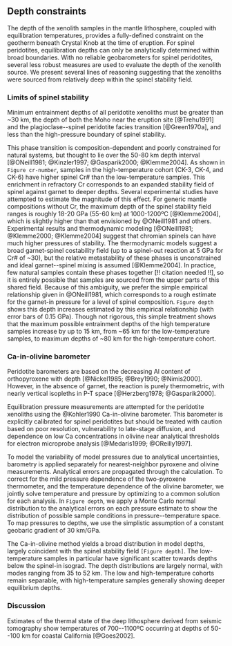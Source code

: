 ## Depth constraints

<!--[[depth]]-->

The depth of the xenolith samples in the mantle lithosphere, coupled
with equilibration temperatures, provides a fully-defined constraint on the
geotherm beneath Crystal Knob at the time of eruption. For spinel
peridotites, equilibration depths can only be analytically
determined within broad boundaries. With no reliable geobarometers for spinel peridotites, several less robust measures are used to evaluate the depth of the xenolith source. We present several lines of reasoning suggesting that the
xenoliths were sourced from relatively deep within the spinel stability
field.

<!--[[ree_temperatures]]-->

<!-- This text in the parens is confusing, and needs to be more clearly written with some specific point in mind)) -->

### Limits of spinel stability

Minimum entrainment depths of all peridotite xenoliths must be greater than ~30 km, the depth of both the Moho near the eruption site [@Trehu1991] and the plagioclase--spinel peridotite facies transition [@Green1970a], and less than the high-pressure boundary of spinel stability.

This phase transition is composition-dependent and poorly constrained for
natural systems, but thought to lie over the 50-80 km depth interval
[@ONeill1981; @Kinzler1997; @Gasparik2000; @Klemme2004]. As shown in `Figure
cr-number`, samples in the high-temperature cohort (CK-3, CK-4, and CK-6) have
higher spinel Cr# than the low-temperature samples. This enrichment in
refractory Cr corresponds to an expanded stability field of spinel
against garnet to deeper depths. Several experimental studies have attempted to
estimate the magnitude of this effect.
For generic mantle compositions without Cr, the maximum depth of the spinel
stability field ranges is roughly 18-20 GPa (55-60 km) at 1000-1200ºC
[@Klemme2004], which is slightly higher than that envisioned by @ONeill1981 and
others. Experimental results and
thermodynamic modeling [@ONeill1981; @Klemme2000; @Klemme2004]
suggest that chromian spinels can have much higher
pressures of stability. The thermodynamic models suggest a broad garnet-spinel
costability field (up to a spinel-out reaction at 5 GPa for Cr# of ~30), but
the relative metastability of these phases is unconstrained and ideal
garnet--spinel mixing is assumed [@Klemme2004].
In practice, few natural samples contain these phases together [!! citation needed !!], so it is entirely possible that samples are sourced from the upper
parts of this shared field. Because of this ambiguity, we prefer the simple empirical relationship given in @ONeill1981, which corresponds to a rough estimate for the garnet-in pressure for a level of spinel composition.
`Figure depth` shows this depth increases
estimated by this empirical relationship (with error bars of 0.15 GPa). Though not rigorous, this simple treatment shows that the maximum possible entrainment depths of the high temperature samples increase by up to 15 km, from ~65 km for the low-temperature samples, to maximum depths of ~80 km for the high-temperature cohort.

<!-- This paragraph is confusing.
It needs more explanation, and closer ties to what is shown on Figure 14. Also
the Fig. 14 caption needs more, including references for the 100, 95 and 90
geotherms) -->

### Ca-in-olivine barometer

Peridotite barometers are based on the decreasing Al content of
orthopyroxene with depth [@Nickel1985; @Brey1990; @Nimis2000]. However, in
the absence of garnet, the reaction is purely thermometric, with nearly
vertical isopleths in P-T space [@Herzberg1978; @Gasparik2000].

Equilibration pressure measurements are attempted for the peridotite
xenoliths using the @Kohler1990 Ca-in-olivine
barometer. This barometer is explicitly calibrated for spinel
peridotites but should be treated with caution based on poor resolution,
vulnerability to late-stage diffusion, and dependence on low Ca
concentrations in olivine near analytical thresholds for
electron microprobe analysis [@Medaris1999; @OReilly1997].

To model the variability of model pressures due to analytical uncertainties,
barometry is applied separately for nearest-neighbor pyroxene and olivine measurements.
Analytical errors are propagated through the calculation.
To correct for the mild pressure dependence of the two-pyroxene thermometer, and the
temperature dependence of the olivine barometer, we jointly solve temperature and
pressure by optimizing to a common solution for each analysis.
In `Figure depth`, we apply a Monte Carlo normal distribution to the analytical
errors on each pressure estimate to show the distribution
of possible sample conditions in pressure--temperature space.
To map pressures to depths, we use the simplistic assumption of a constant geobaric
gradient of 30 km/GPa.

The Ca-in-olivine method yields a broad distribution in model depths,
largely coincident with the spinel stability field `[Figure depth]`.
The low-temperature samples in particular have significant scatter
towards depths below the spinel-in isograd.
The depth distributions are largely normal, with modes
ranging from 35 to 52 km.
The low and high-temperature cohorts remain separable, with high-temperature
samples generally showing deeper equilibrium depths.

### Discussion

Estimates of the thermal state of the deep lithosphere derived from seismic
tomography show temperatures of 700--1100ºC occurring at depths of
50--100 km for coastal California [@Goes2002].

